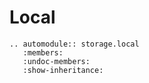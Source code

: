 # Local

```{eval-rst}
.. automodule:: storage.local
   :members:
   :undoc-members:
   :show-inheritance:
```
